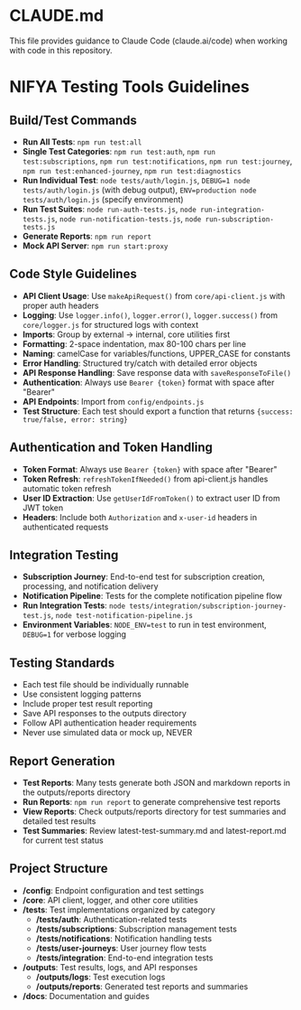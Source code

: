 # CLAUDE.md

This file provides guidance to Claude Code (claude.ai/code) when working with code in this repository.

# NIFYA Testing Tools Guidelines

## Build/Test Commands
- **Run All Tests**: `npm run test:all`
- **Single Test Categories**: `npm run test:auth`, `npm run test:subscriptions`, `npm run test:notifications`, `npm run test:journey`, `npm run test:enhanced-journey`, `npm run test:diagnostics`
- **Run Individual Test**: `node tests/auth/login.js`, `DEBUG=1 node tests/auth/login.js` (with debug output), `ENV=production node tests/auth/login.js` (specify environment)
- **Run Test Suites**: `node run-auth-tests.js`, `node run-integration-tests.js`, `node run-notification-tests.js`, `node run-subscription-tests.js`
- **Generate Reports**: `npm run report`
- **Mock API Server**: `npm run start:proxy`

## Code Style Guidelines
- **API Client Usage**: Use `makeApiRequest()` from `core/api-client.js` with proper auth headers
- **Logging**: Use `logger.info()`, `logger.error()`, `logger.success()` from `core/logger.js` for structured logs with context
- **Imports**: Group by external → internal, core utilities first
- **Formatting**: 2-space indentation, max 80-100 chars per line
- **Naming**: camelCase for variables/functions, UPPER_CASE for constants
- **Error Handling**: Structured try/catch with detailed error objects
- **API Response Handling**: Save response data with `saveResponseToFile()`
- **Authentication**: Always use `Bearer {token}` format with space after "Bearer"
- **API Endpoints**: Import from `config/endpoints.js`
- **Test Structure**: Each test should export a function that returns `{success: true/false, error: string}`

## Authentication and Token Handling
- **Token Format**: Always use `Bearer {token}` with space after "Bearer"
- **Token Refresh**: `refreshTokenIfNeeded()` from api-client.js handles automatic token refresh
- **User ID Extraction**: Use `getUserIdFromToken()` to extract user ID from JWT token
- **Headers**: Include both `Authorization` and `x-user-id` headers in authenticated requests

## Integration Testing
- **Subscription Journey**: End-to-end test for subscription creation, processing, and notification delivery
- **Notification Pipeline**: Tests for the complete notification pipeline flow
- **Run Integration Tests**: `node tests/integration/subscription-journey-test.js`, `node test-notification-pipeline.js`
- **Environment Variables**: `NODE_ENV=test` to run in test environment, `DEBUG=1` for verbose logging

## Testing Standards
- Each test file should be individually runnable
- Use consistent logging patterns
- Include proper test result reporting
- Save API responses to the outputs directory
- Follow API authentication header requirements
- Never use simulated data or mock up, NEVER

## Report Generation
- **Test Reports**: Many tests generate both JSON and markdown reports in the outputs/reports directory
- **Run Reports**: `npm run report` to generate comprehensive test reports
- **View Reports**: Check outputs/reports directory for test summaries and detailed test results
- **Test Summaries**: Review latest-test-summary.md and latest-report.md for current test status

## Project Structure
- **/config**: Endpoint configuration and test settings
- **/core**: API client, logger, and other core utilities 
- **/tests**: Test implementations organized by category
  - **/tests/auth**: Authentication-related tests
  - **/tests/subscriptions**: Subscription management tests
  - **/tests/notifications**: Notification handling tests
  - **/tests/user-journeys**: User journey flow tests
  - **/tests/integration**: End-to-end integration tests
- **/outputs**: Test results, logs, and API responses
  - **/outputs/logs**: Test execution logs
  - **/outputs/reports**: Generated test reports and summaries
- **/docs**: Documentation and guides